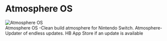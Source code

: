 # Atmosphere OS

<img src="https://raw.githubusercontent.com/Atmosphere-NX/Atmosphere-Splashes/master/non_running/NicknameGoesHere_0.png" alt="Atmosphere OS" />
    </a>
    <br />     Atmosphere OS -Clean build atmosphere for Nintendo Switch. Atmosphere-Updater of endless updates. HB App Store if an update is available<br /><br />
